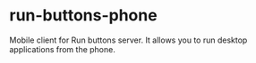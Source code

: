 # run-buttons-phone
Mobile client for Run buttons server. It allows you to run desktop applications from the phone.
